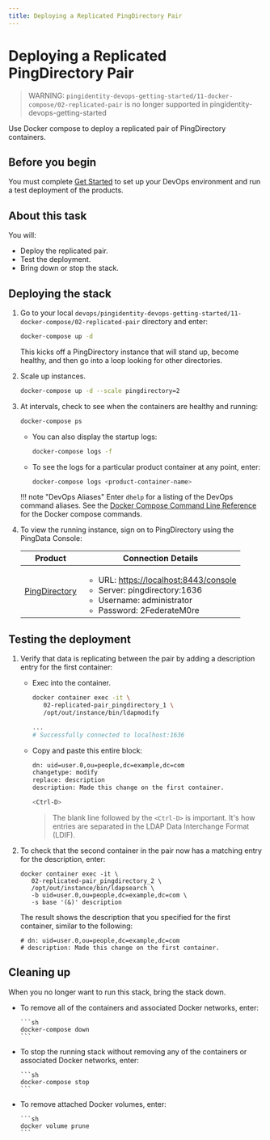 ```yaml
---
title: Deploying a Replicated PingDirectory Pair
---
```

# Deploying a Replicated PingDirectory Pair

> WARNING: `pingidentity-devops-getting-started/11-docker-compose/02-replicated-pair` is no longer supported in pingidentity-devops-getting-started

Use Docker compose to deploy a replicated pair of PingDirectory containers.

## Before you begin
You must complete [Get Started](../get-started/introduction.md) to set up your DevOps environment and run a test deployment of the products.

## About this task

You will:

* Deploy the replicated pair.
* Test the deployment.
* Bring down or stop the stack.

## Deploying the stack

1. Go to your local `devops/pingidentity-devops-getting-started/11-docker-compose/02-replicated-pair` directory and enter:

      ```sh
      docker-compose up -d
      ```

      This kicks off a PingDirectory instance that will stand up, become healthy, and then go into a loop looking for other directories.

1. Scale up instances.

      ```sh
      docker-compose up -d --scale pingdirectory=2
      ```

1. At intervals, check to see when the containers are healthy and running:

      ```sh
      docker-compose ps
      ```

      * You can also display the startup logs:

        ```sh
        docker-compose logs -f
        ```

      * To see the logs for a particular product container at any point, enter:

        ```sh
        docker-compose logs <product-container-name>
        ```

    !!! note "DevOps Aliases"
        Enter `dhelp` for a listing of the DevOps command aliases. See the [Docker Compose Command Line Reference](https://docs.docker.com/compose/reference/overview/) for the Docker compose commands.

1. To view the running instance, sign on to PingDirectory using the PingData Console:

      | Product | Connection Details |
    | --- | --- |
    | [PingDirectory](https://localhost:8443/console) | <ul><li>URL: [https://localhost:8443/console](https://localhost:8443/console)</li><li>Server: pingdirectory:1636</li><li>Username: administrator</li><li>Password: 2FederateM0re</li></ul> |

## Testing the deployment

1. Verify that data is replicating between the pair by adding a description entry for the first container:

   * Exec into the container.

      ```sh
      docker container exec -it \
         02-replicated-pair_pingdirectory_1 \
         /opt/out/instance/bin/ldapmodify

      ...
      # Successfully connected to localhost:1636
      ```

    * Copy and paste this entire block:

         ```sh
         dn: uid=user.0,ou=people,dc=example,dc=com
         changetype: modify
         replace: description
         description: Made this change on the first container.

         <Ctrl-D>
         ```

         > The blank line followed by the `<Ctrl-D>` is important. It's how entries are separated in the LDAP Data Interchange Format (LDIF).

1. To check that the second container in the pair now has a matching entry for the description, enter:

      ```text
      docker container exec -it \
         02-replicated-pair_pingdirectory_2 \
         /opt/out/instance/bin/ldapsearch \
         -b uid=user.0,ou=people,dc=example,dc=com \
         -s base '(&)' description
      ```

      The result shows the description that you specified for the first container, similar to the following:

      ```text
      # dn: uid=user.0,ou=people,dc=example,dc=com
      # description: Made this change on the first container.
      ```

## Cleaning up

When you no longer want to run this stack, bring the stack down.

* To remove all of the containers and associated Docker networks, enter:

      ```sh
      docker-compose down
      ```

* To stop the running stack without removing any of the containers or associated Docker networks, enter:

      ```sh
      docker-compose stop
      ```

* To remove attached Docker volumes, enter:

      ```sh
      docker volume prune
      ```
